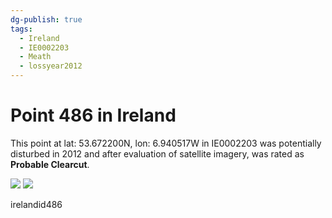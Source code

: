 ```yaml
---
dg-publish: true
tags:
  - Ireland
  - IE0002203
  - Meath
  - lossyear2012
---
```


# Point 486 in Ireland

This point at lat: 53.672200N, lon: 6.940517W in IE0002203 was potentially disturbed in 2012 and after evaluation of satellite imagery, was rated as **Probable Clearcut**.

<div class='juxtapose' data-showcredits='false'>
<img src='https://baserow-backend-production20240528124524339000000001.s3.amazonaws.com/user_files/6rsR230S0tL3fLho3DgvWDHIXepROnxa_d64d4d7d6b1311c606fe98a5a7e41a5b16c33dc9db6611d1c7bc8e271e2819cf.png' data-label='April 2011' />
<img src='RJOZPXM8H7TYgzFw93O2j3D8bsZKAKL...c1d49518bd4197290665469446.png https://baserow-backend-production20240528124524339000000001.s3.amazonaws.com/user_files/oYY7EOW5dPID41V9YjKvuqIbxJManY3W_6bb1e4259546f7b4189ab784f6b228c8da875caa1a39dd5199c2f1f3ea7e942b.png' data-label='July 2016' />
</div>

irelandid486